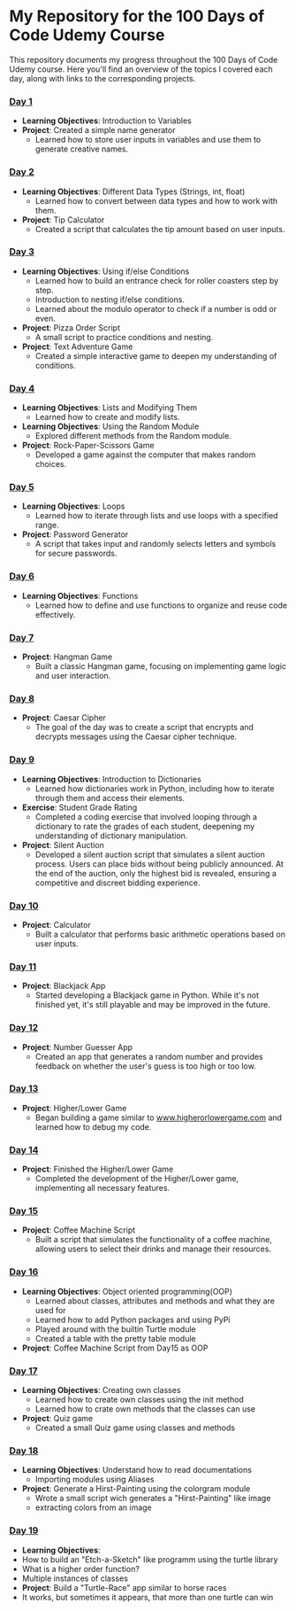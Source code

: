 # My Repository for the 100 Days of Code Udemy Course

This repository documents my progress throughout the 100 Days of Code Udemy course. Here you'll find an overview of the topics I covered each day, along with links to the corresponding projects.

### [Day 1](./Day001)
- **Learning Objectives**: Introduction to Variables
- **Project**: Created a simple name generator
  - Learned how to store user inputs in variables and use them to generate creative names.

### [Day 2](./Day002)
- **Learning Objectives**: Different Data Types (Strings, int, float)
  - Learned how to convert between data types and how to work with them.
- **Project**: Tip Calculator
  - Created a script that calculates the tip amount based on user inputs.

### [Day 3](./Day003)
- **Learning Objectives**: Using if/else Conditions
  - Learned how to build an entrance check for roller coasters step by step.
  - Introduction to nesting if/else conditions.
  - Learned about the modulo operator to check if a number is odd or even.
- **Project**: Pizza Order Script
  - A small script to practice conditions and nesting.
- **Project**: Text Adventure Game
  - Created a simple interactive game to deepen my understanding of conditions.

### [Day 4](./Day004)
- **Learning Objectives**: Lists and Modifying Them
  - Learned how to create and modify lists.
- **Learning Objectives**: Using the Random Module
  - Explored different methods from the Random module.
- **Project**: Rock-Paper-Scissors Game
  - Developed a game against the computer that makes random choices.

### [Day 5](./Day005)
- **Learning Objectives**: Loops
  - Learned how to iterate through lists and use loops with a specified range.
- **Project**: Password Generator
  - A script that takes input and randomly selects letters and symbols for secure passwords.

### [Day 6](./Day006)
- **Learning Objectives**: Functions
  - Learned how to define and use functions to organize and reuse code effectively.

### [Day 7](./Day007)
- **Project**: Hangman Game
  - Built a classic Hangman game, focusing on implementing game logic and user interaction.

### [Day 8](./Day008)
- **Project**: Caesar Cipher
  - The goal of the day was to create a script that encrypts and decrypts messages using the Caesar cipher technique.

### [Day 9](./Day009)
- **Learning Objectives**: Introduction to Dictionaries
  - Learned how dictionaries work in Python, including how to iterate through them and access their elements.
- **Exercise**: Student Grade Rating
  - Completed a coding exercise that involved looping through a dictionary to rate the grades of each student, deepening my understanding of dictionary manipulation.
- **Project**: Silent Auction
  - Developed a silent auction script that simulates a silent auction process. Users can place bids without being publicly announced. At the end of the auction, only the highest bid is revealed, ensuring a competitive and discreet bidding experience.

### [Day 10](./Day010)
- **Project**: Calculator
  - Built a calculator that performs basic arithmetic operations based on user inputs.

### [Day 11](./Day011)
- **Project**: Blackjack App
  - Started developing a Blackjack game in Python. While it's not finished yet, it's still playable and may be improved in the future.

### [Day 12](./Day012)
- **Project**: Number Guesser App
  - Created an app that generates a random number and provides feedback on whether the user's guess is too high or too low.

### [Day 13](./Day013)
- **Project**: Higher/Lower Game
  - Began building a game similar to www.higherorlowergame.com and learned how to debug my code.

### [Day 14](./Day014)
- **Project**: Finished the Higher/Lower Game
  - Completed the development of the Higher/Lower game, implementing all necessary features.

### [Day 15](./Day015)
- **Project**: Coffee Machine Script
  - Built a script that simulates the functionality of a coffee machine, allowing users to select their drinks and manage their resources.
  
### [Day 16](./Day016)
- **Learning Objectives**: Object oriented programming(OOP)
  - Learned about classes, attributes and methods and what they are used for
  - Learned how to add Python packages and using PyPi
  - Played around with the builtin Turtle module
  - Created a table with the pretty table module
- **Project**: Coffee Machine Script from Day15 as OOP

### [Day 17](./Day017)
- **Learning Objectives**: Creating own classes
  - Learned how to create own classes using the init method
  - Learned how to crate own methods that the classes can use
- **Project**: Quiz game 
  - Created a small Quiz game using classes and methods

### [Day 18](./Day018)
- **Learning Objectives**: Understand how to read documentations
  - Importing modules using Aliases
- **Project**: Generate a Hirst-Painting using the colorgram module
  - Wrote a small script wich generates a "Hirst-Painting" like image
  - extracting colors from an image

### [Day 19](./Day019)
- **Learning Objectives**:
- How to build an "Etch-a-Sketch" like programm using the turtle library
- What is a higher order function?
- Multiple instances of classes
- **Project**: Build a "Turtle-Race" app similar to horse races
- It works, but sometimes it appears, that more than one turtle can win
